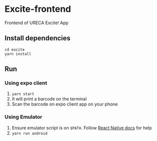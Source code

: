 # Excite-frontend
Frontend of URECA Excite! App

## Install dependencies

```shell
cd excite
yarn install
```

## Run

### Using expo client

1. ```yarn start```
2. It will print a barcode on the terminal
3. Scan the barcode on expo client app on your phone

### Using Emulator

1. Ensure emulator script is on ```$PATH```. Follow [React Native docs](https://facebook.github.io/react-native/docs/getting-started.html) for help
2. ```yarn run android```
